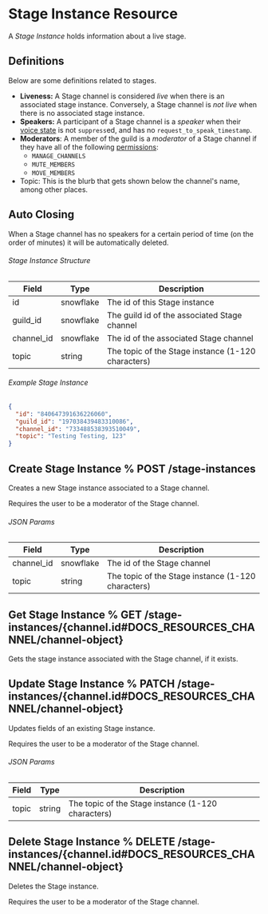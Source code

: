 # Stage Instance Resource

A _Stage Instance_ holds information about a live stage.

## Definitions

Below are some definitions related to stages.

- **Liveness:** A Stage channel is considered _live_ when there is an associated stage instance. Conversely, a Stage channel is _not live_ when there is no associated stage instance.
- **Speakers:** A participant of a Stage channel is a _speaker_ when their [voice state](#DOCS_RESOURCES_VOICE/voice-state-object)
  is not `suppress`ed, and has no `request_to_speak_timestamp`.
- **Moderators**: A member of the guild is a _moderator_ of a Stage channel if they have all of the following [permissions](#DOCS_TOPICS_PERMISSIONS/permissions):
  - `MANAGE_CHANNELS`
  - `MUTE_MEMBERS`
  - `MOVE_MEMBERS`
- Topic: This is the blurb that gets shown below the channel's name, among other places.

## Auto Closing

When a Stage channel has no speakers for a certain period of time (on the order of minutes) it will be automatically deleted.

###### Stage Instance Structure

| Field      | Type      | Description                                        |
| ---------- | --------- | -------------------------------------------------- |
| id         | snowflake | The id of this Stage instance                      |
| guild_id   | snowflake | The guild id of the associated Stage channel       |
| channel_id | snowflake | The id of the associated Stage channel             |
| topic      | string    | The topic of the Stage instance (1-120 characters) |

###### Example Stage Instance

```json
{
  "id": "840647391636226060",
  "guild_id": "197038439483310086",
  "channel_id": "733488538393510049",
  "topic": "Testing Testing, 123"
}
```

## Create Stage Instance % POST /stage-instances

Creates a new Stage instance associated to a Stage channel.

Requires the user to be a moderator of the Stage channel.

###### JSON Params

| Field      | Type      | Description                                        |
| ---------- | --------- | -------------------------------------------------- |
| channel_id | snowflake | The id of the Stage channel                        |
| topic      | string    | The topic of the Stage instance (1-120 characters) |

## Get Stage Instance % GET /stage-instances/{channel.id#DOCS_RESOURCES_CHANNEL/channel-object}

Gets the stage instance associated with the Stage channel, if it exists.

## Update Stage Instance % PATCH /stage-instances/{channel.id#DOCS_RESOURCES_CHANNEL/channel-object}

Updates fields of an existing Stage instance.

Requires the user to be a moderator of the Stage channel.

###### JSON Params

| Field | Type   | Description                                        |
| ----- | ------ | -------------------------------------------------- |
| topic | string | The topic of the Stage instance (1-120 characters) |

## Delete Stage Instance % DELETE /stage-instances/{channel.id#DOCS_RESOURCES_CHANNEL/channel-object}

Deletes the Stage instance.

Requires the user to be a moderator of the Stage channel.

